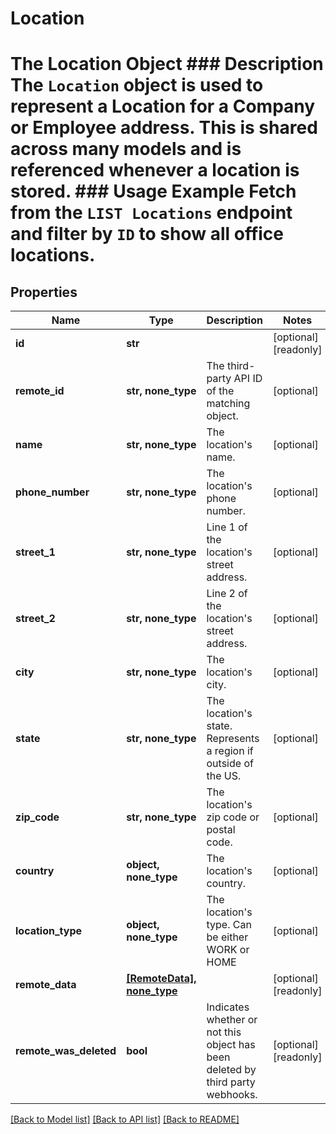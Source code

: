 # Location

# The Location Object ### Description The `Location` object is used to represent a Location for a Company or Employee address. This is shared across many models and is referenced whenever a location is stored.  ### Usage Example Fetch from the `LIST Locations` endpoint and filter by `ID` to show all office locations.

## Properties
Name | Type | Description | Notes
------------ | ------------- | ------------- | -------------
**id** | **str** |  | [optional] [readonly] 
**remote_id** | **str, none_type** | The third-party API ID of the matching object. | [optional] 
**name** | **str, none_type** | The location&#39;s name. | [optional] 
**phone_number** | **str, none_type** | The location&#39;s phone number. | [optional] 
**street_1** | **str, none_type** | Line 1 of the location&#39;s street address. | [optional] 
**street_2** | **str, none_type** | Line 2 of the location&#39;s street address. | [optional] 
**city** | **str, none_type** | The location&#39;s city. | [optional] 
**state** | **str, none_type** | The location&#39;s state. Represents a region if outside of the US. | [optional] 
**zip_code** | **str, none_type** | The location&#39;s zip code or postal code. | [optional] 
**country** | **object, none_type** | The location&#39;s country. | [optional] 
**location_type** | **object, none_type** | The location&#39;s type. Can be either WORK or HOME | [optional] 
**remote_data** | [**[RemoteData], none_type**](RemoteData.md) |  | [optional] [readonly] 
**remote_was_deleted** | **bool** | Indicates whether or not this object has been deleted by third party webhooks. | [optional] [readonly] 

[[Back to Model list]](../README.md#documentation-for-models) [[Back to API list]](../README.md#documentation-for-api-endpoints) [[Back to README]](../README.md)


